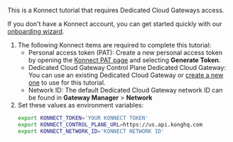 This is a Konnect tutorial that requires Dedicated Cloud Gateways access.

If you don't have a Konnect account, you can get started quickly with our [onboarding wizard](https://konghq.com/products/kong-konnect/register?utm_medium=referral&utm_source=docs).

1. The following Konnect items are required to complete this tutorial:
    * Personal access token (PAT): Create a new personal access token by opening the [Konnect PAT page](https://cloud.konghq.com/global/account/tokens) and selecting **Generate Token**.
    * Dedicated Cloud Gateway Control Plane Dedicated Cloud Gateway: You can use an existing Dedicated Cloud Gateway or [create a new one](https://cloud.konghq.com/gateway-manager/create-control-plane) to use for this tutorial.
    * Network ID: The default Dedicated Cloud Gateway network ID can be found in **Gateway Manager** > **Network**
2. Set these values as environment variables:
    ```sh
    export KONNECT_TOKEN='YOUR KONNECT TOKEN'
    export KONNECT_CONTROL_PLANE_URL=https://us.api.konghq.com
    export KONNECT_NETWORK_ID='KONNECT NETWORK ID'
    ```

<!--
You will also need a Personal Access Token: 
Create a new personal access token by opening the [Konnect PAT page](https://cloud.konghq.com/global/account/tokens) and selecting **Generate Token**.

Then save that token as an environment variable and your Control Plane URL as environment variables:

```sh
export KONNECT_TOKEN='YOUR KONNECT TOKEN'
export KONNECT_CONTROL_PLANE_URL=https://us.api.konghq.com
```

Create a Control Plane for Dedicated Cloud Gateways:

    {% control_plane_request %}
    url: /v2/control-planes
    status_code: 201
    method: POST
    headers:
      - 'Authorization: Bearer $KONNECT_TOKEN'
      - 'Content-Type: application/json'
    body:
      name: cloud-gateway-control-plane
      description: A test control plane for Dedicated Cloud Gateways.
      cluster_type: CLUSTER_TYPE_CONTROL_PLANE
      cloud_gateway: true
      proxy_urls:
        - host: example.com
          port: 443
          protocol: https
    {% endcontrol_plane_request %}

From the response body, export the `control_plane_id`:

```sh
export CONTROL_PLANE_ID='3e812da0-7c34-4e79-9564-801fce356e5f'
```

Now, create a Dedicated Cloud Gateway network

{% konnect_api_request %}
url: /v2/cloud-gateways/networks
region: global
status_code: 201
method: GET
{% endkonnect_api_request %}

Save the result as an environment variable:

```sh
export NETWORK_ID='YOUR_NETWORK_ID'
```

    
Use the following endpoint to provision a Dedicated Cloud Gateway Data Plane:

    {% control_plane_request %}
    url: /v2/cloud-gateways/configurations
    status_code: 201
    method: PUT
    headers:
      - 'Authorization: Bearer $KONNECT_TOKEN'
      - 'Content-Type: application/json'
    body:
      control_plane_id: $CONTROL_PLANE_ID
      version: "3.6"
      control_plane_geo: us
      dataplane_groups:
        - provider: aws
          region: ap-northeast-1
          cloud_gateway_network_id: $NETWORK_ID
          autoscale:
            kind: autopilot
            base_rps: 100
    {% endcontrol_plane_request %}
-->